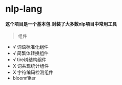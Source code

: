 nlp-lang
========

#### 这个项目是一个基本包.封装了大多数nlp项目中常用工具

>组件
* √ 词语标准化组件
* √ 简繁体转换组件
* √ tire树结构组件
* X 词共现统计组件
* X 字符编码检测组件
* bloomfilter
